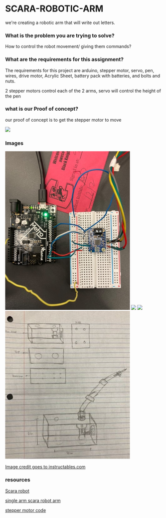 # SCARA-ROBOTIC-ARM

we're creating a robotic arm that will write out letters.

### What is the problem you are trying to solve?
How to control the robot movement/ giving them commands? 

### What are the requirements for this assignment?

The requirements for this project are arduino, stepper motor, servo, pen, wires, drive motor, Acrylic Sheet, battery pack with batteries, and bolts and nuts.

2 stepper motors control each of the 2 arms, servo will control the height of the pen

### what is our Proof of concept? 
our proof of concept is to get the stepper motor to move

<img src="https://user-images.githubusercontent.com/71345181/145422560-7b6289ed-d671-443e-8793-d84fbaff4cbd.gif"  height="400">

### Images
<img src="https://github.com/msadat50/SCARA-ROBOTIC-ARM/blob/main/Images/pictures/stepper%20motor%20coding.PNG?raw=true"  width="400">
<img src="https://content.instructables.com/ORIG/FCZ/SYJB/KILPM8M6/FCZSYJBKILPM8M6.jpg?auto=webp&frame=1&crop=3:2&width=800&height=1024&fit=bounds&md=8506bf2ea8b90868306c6c65ac28dbab"  width="400">
<img src="https://content.instructables.com/ORIG/FFH/9C9W/KILPM8LX/FFH9C9WKILPM8LX.jpg?auto=webp&frame=1&crop=3:2&width=400&height=1024&fit=bounds&md=763fae9c38b3aaeae6f0ad4ef051c2bb"> 
<img src="https://github.com/msadat50/SCARA-ROBOTIC-ARM/blob/main/Images/pictures/prototype%20planning.PNG?raw=true" width="400">

[Image credit goes to instructables.com](https://www.instructables.com/DIY-SINGLE-ARM-SCARA-ROBOT/)
                                                                                                                        
### resources 
[Scara robot](https://www.instructables.com/DIY-SINGLE-ARM-SCARA-ROBOT/)

[single arm scara robot arm](https://github.com/tuenhidiy/SINGLE-ARM-SCARA-ROBOT)

[stepper motor code](https://learn.adafruit.com/adafruit-tb6612-h-bridge-dc-stepper-motor-driver-breakout/python-circuitpython) 
